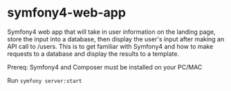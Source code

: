 # symfony4-web-app
Symfony4 web app that will take in user information on the landing page, store the input into a database, then display the user's input after making an API call to /users. This is to get familiar with Symfony4 and how to make requests to a database and display the results to a template.


Prereq: 
Symfony4 and Composer must be installed on your PC/MAC

Run `symfony server:start`
